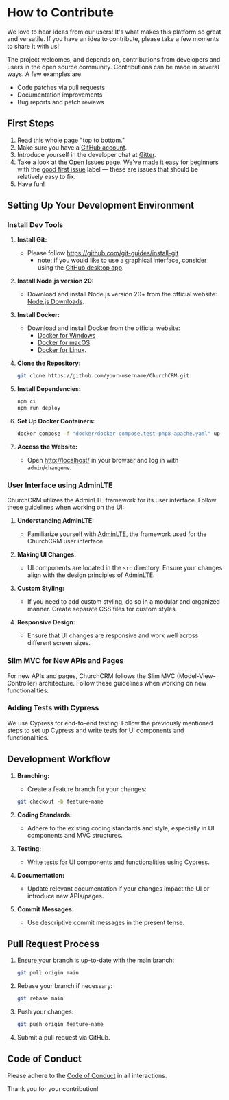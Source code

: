 # How to Contribute
We love to hear ideas from our users! It's what makes this platform so great and versatile. If you have an idea to contribute, please take a few moments to share it with us!

The project welcomes, and depends on, contributions from developers and users in the open source community. Contributions can be made in several ways. A few examples are:

- Code patches via pull requests
- Documentation improvements
- Bug reports and patch reviews

## First Steps
1. Read this whole page "top to bottom."
2. Make sure you have a [GitHub account](https://github.com/signup/free).
3. Introduce yourself in the developer chat at [Gitter](https://gitter.im/ChurchCRM/CRM).
4. Take a look at the [Open Issues](https://github.com/ChurchCRM/CRM/issues) page. We've made it easy for beginners with the [good first issue](https://github.com/ChurchCRM/CRM/labels/good%20first%20issue) label — these are issues that should be relatively easy to fix.
5. Have fun!

## Setting Up Your Development Environment

### Install Dev Tools

1. **Install Git:**
   - Please follow https://github.com/git-guides/install-git
      - note: if you would like to use a graphical interface, consider using the [GitHub desktop app](https://desktop.github.com/).

2. **Install Node.js version 20:**
   - Download and install Node.js version 20+ from the official website: [Node.js Downloads](https://nodejs.org/en/download/).

3. **Install Docker:**
   - Download and install Docker from the official website:
     - [Docker for Windows](https://docs.docker.com/desktop/install/windows/)
     - [Docker for macOS](https://docs.docker.com/desktop/install/mac/)
     - [Docker for Linux](https://docs.docker.com/desktop/install/linux/).

4. **Clone the Repository:**
   ```bash
   git clone https://github.com/your-username/ChurchCRM.git
   ```

5. **Install Dependencies:**
   ```bash
   npm ci
   npm run deploy
   ```

6. **Set Up Docker Containers:**
   ```bash
   docker compose -f "docker/docker-compose.test-php8-apache.yaml" up -d --build
   ```

7. **Access the Website:**
   - Open [http://localhost/](http://localhost/) in your browser and log in with `admin`/`changeme`.

### User Interface using AdminLTE

ChurchCRM utilizes the AdminLTE framework for its user interface. Follow these guidelines when working on the UI:

1. **Understanding AdminLTE:**
   - Familiarize yourself with [AdminLTE](https://adminlte.io/), the framework used for the ChurchCRM user interface.

2. **Making UI Changes:**
   - UI components are located in the `src` directory. Ensure your changes align with the design principles of AdminLTE.

3. **Custom Styling:**
   - If you need to add custom styling, do so in a modular and organized manner. Create separate CSS files for custom styles.

4. **Responsive Design:**
   - Ensure that UI changes are responsive and work well across different screen sizes.

### Slim MVC for New APIs and Pages

For new APIs and pages, ChurchCRM follows the Slim MVC (Model-View-Controller) architecture. Follow these guidelines when working on new functionalities.

### Adding Tests with Cypress

We use Cypress for end-to-end testing. Follow the previously mentioned steps to set up Cypress and write tests for UI components and functionalities.

## Development Workflow

1. **Branching:**
   - Create a feature branch for your changes:
   ```bash
   git checkout -b feature-name
   ```

2. **Coding Standards:**
   - Adhere to the existing coding standards and style, especially in UI components and MVC structures.

3. **Testing:**
   - Write tests for UI components and functionalities using Cypress.

4. **Documentation:**
   - Update relevant documentation if your changes impact the UI or introduce new APIs/pages.

5. **Commit Messages:**
   - Use descriptive commit messages in the present tense.

## Pull Request Process

1. Ensure your branch is up-to-date with the main branch:
   ```bash
   git pull origin main
   ```

2. Rebase your branch if necessary:
   ```bash
   git rebase main
   ```

3. Push your changes:
   ```bash
   git push origin feature-name
   ```

4. Submit a pull request via GitHub.

## Code of Conduct

Please adhere to the [Code of Conduct](CODE_OF_CONDUCT.md) in all interactions.

Thank you for your contribution!
